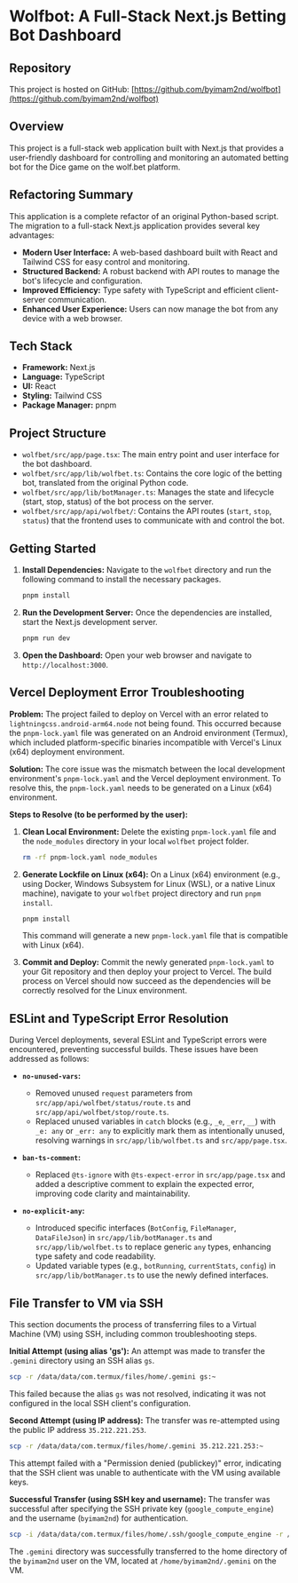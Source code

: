 # Wolfbot: A Full-Stack Next.js Betting Bot Dashboard

## Repository

This project is hosted on GitHub: [https://github.com/byimam2nd/wolfbot](https://github.com/byimam2nd/wolfbot)

## Overview

This project is a full-stack web application built with Next.js that provides a user-friendly dashboard for controlling and monitoring an automated betting bot for the Dice game on the wolf.bet platform.

## Refactoring Summary

This application is a complete refactor of an original Python-based script. The migration to a full-stack Next.js application provides several key advantages:
- **Modern User Interface:** A web-based dashboard built with React and Tailwind CSS for easy control and monitoring.
- **Structured Backend:** A robust backend with API routes to manage the bot's lifecycle and configuration.
- **Improved Efficiency:** Type safety with TypeScript and efficient client-server communication.
- **Enhanced User Experience:** Users can now manage the bot from any device with a web browser.

## Tech Stack

*   **Framework:** Next.js
*   **Language:** TypeScript
*   **UI:** React
*   **Styling:** Tailwind CSS
*   **Package Manager:** pnpm

## Project Structure

*   `wolfbet/src/app/page.tsx`: The main entry point and user interface for the bot dashboard.
*   `wolfbet/src/app/lib/wolfbet.ts`: Contains the core logic of the betting bot, translated from the original Python code.
*   `wolfbet/src/app/lib/botManager.ts`: Manages the state and lifecycle (start, stop, status) of the bot process on the server.
*   `wolfbet/src/app/api/wolfbet/`: Contains the API routes (`start`, `stop`, `status`) that the frontend uses to communicate with and control the bot.

## Getting Started

1.  **Install Dependencies:**
    Navigate to the `wolfbet` directory and run the following command to install the necessary packages.
    ```bash
    pnpm install
    ```

2.  **Run the Development Server:**
    Once the dependencies are installed, start the Next.js development server.
    ```bash
    pnpm run dev
    ```

3.  **Open the Dashboard:**
    Open your web browser and navigate to `http://localhost:3000`.

## Vercel Deployment Error Troubleshooting

**Problem:** The project failed to deploy on Vercel with an error related to `lightningcss.android-arm64.node` not being found. This occurred because the `pnpm-lock.yaml` file was generated on an Android environment (Termux), which included platform-specific binaries incompatible with Vercel's Linux (x64) deployment environment.

**Solution:** The core issue was the mismatch between the local development environment's `pnpm-lock.yaml` and the Vercel deployment environment. To resolve this, the `pnpm-lock.yaml` needs to be generated on a Linux (x64) environment.

**Steps to Resolve (to be performed by the user):**

1.  **Clean Local Environment:** Delete the existing `pnpm-lock.yaml` file and the `node_modules` directory in your local `wolfbet` project folder.
    ```bash
    rm -rf pnpm-lock.yaml node_modules
    ```

2.  **Generate Lockfile on Linux (x64):** On a Linux (x64) environment (e.g., using Docker, Windows Subsystem for Linux (WSL), or a native Linux machine), navigate to your `wolfbet` project directory and run `pnpm install`.
    ```bash
    pnpm install
    ```
    This command will generate a new `pnpm-lock.yaml` file that is compatible with Linux (x64).

3.  **Commit and Deploy:** Commit the newly generated `pnpm-lock.yaml` to your Git repository and then deploy your project to Vercel. The build process on Vercel should now succeed as the dependencies will be correctly resolved for the Linux environment.

## ESLint and TypeScript Error Resolution

During Vercel deployments, several ESLint and TypeScript errors were encountered, preventing successful builds. These issues have been addressed as follows:

-   **`no-unused-vars`:**
    -   Removed unused `request` parameters from `src/app/api/wolfbet/status/route.ts` and `src/app/api/wolfbet/stop/route.ts`.
    -   Replaced unused variables in `catch` blocks (e.g., `_e`, `_err`, `__`) with `_e: any` or `_err: any` to explicitly mark them as intentionally unused, resolving warnings in `src/app/lib/wolfbet.ts` and `src/app/page.tsx`.

-   **`ban-ts-comment`:**
    -   Replaced `@ts-ignore` with `@ts-expect-error` in `src/app/page.tsx` and added a descriptive comment to explain the expected error, improving code clarity and maintainability.

-   **`no-explicit-any`:**
    -   Introduced specific interfaces (`BotConfig`, `FileManager`, `DataFileJson`) in `src/app/lib/botManager.ts` and `src/app/lib/wolfbet.ts` to replace generic `any` types, enhancing type safety and code readability.
    -   Updated variable types (e.g., `botRunning`, `currentStats`, `config`) in `src/app/lib/botManager.ts` to use the newly defined interfaces.

## File Transfer to VM via SSH

This section documents the process of transferring files to a Virtual Machine (VM) using SSH, including common troubleshooting steps.

**Initial Attempt (using alias 'gs'):**
An attempt was made to transfer the `.gemini` directory using an SSH alias `gs`.
```bash
scp -r /data/data/com.termux/files/home/.gemini gs:~
```
This failed because the alias `gs` was not resolved, indicating it was not configured in the local SSH client's configuration.

**Second Attempt (using IP address):**
The transfer was re-attempted using the public IP address `35.212.221.253`.
```bash
scp -r /data/data/com.termux/files/home/.gemini 35.212.221.253:~
```
This attempt failed with a "Permission denied (publickey)" error, indicating that the SSH client was unable to authenticate with the VM using available keys.

**Successful Transfer (using SSH key and username):**
The transfer was successful after specifying the SSH private key (`google_compute_engine`) and the username (`byimam2nd`) for authentication.
```bash
scp -i /data/data/com.termux/files/home/.ssh/google_compute_engine -r /data/data/com.termux/files/home/.gemini byimam2nd@35.212.221.253:~
```
The `.gemini` directory was successfully transferred to the home directory of the `byimam2nd` user on the VM, located at `/home/byimam2nd/.gemini` on the VM.
